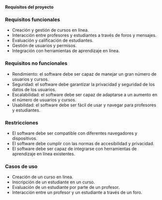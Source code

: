 **Requisitos del proyecto**

### Requisitos funcionales

- Creación y gestión de cursos en línea.
- Interacción entre profesores y estudiantes a través de foros y mensajes.
- Evaluación y calificación de estudiantes.
- Gestión de usuarios y permisos.
- Integración con herramientas de aprendizaje en línea.

### Requisitos no funcionales

- Rendimiento: el software debe ser capaz de manejar un gran número de usuarios y cursos.
- Seguridad: el software debe garantizar la privacidad y seguridad de los datos de los usuarios.
- Escalabilidad: el software debe ser capaz de adaptarse a un aumento en el número de usuarios y cursos.
- Usabilidad: el software debe ser fácil de usar y navegar para profesores y estudiantes.

### Restricciones

- El software debe ser compatible con diferentes navegadores y dispositivos.
- El software debe cumplir con las normas de accesibilidad y privacidad.
- El software debe ser capaz de integrarse con herramientas de aprendizaje en línea existentes.

### Casos de uso

- Creación de un curso en línea.
- Inscripción de un estudiante en un curso.
- Evaluación de un estudiante por parte de un profesor.
- Interacción entre un profesor y un estudiante a través de un foro.
